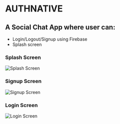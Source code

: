# AUTHNATIVE

## A Social Chat App where user can:

- Login/Logout/Signup using Firebase
- Splash screen

### Splash Screen

![Splash Screen](https://github.com/sagarjha07/SocialChat/blob/master/src/assets/Splash.png.png)

### Signup Screen

![Signup Screen](https://github.com/sagarjha07/SocialChat/blob/master/src/assets/Signup.png.png)

### Login Screen

![Login Screen](https://github.com/sagarjha07/SocialChat/blob/master/src/assets/Login.png.png)
